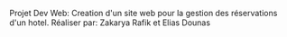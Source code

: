 Projet Dev Web: Creation d'un site web pour la gestion des réservations d'un hotel. Réaliser par: Zakarya Rafik et Elias Dounas
